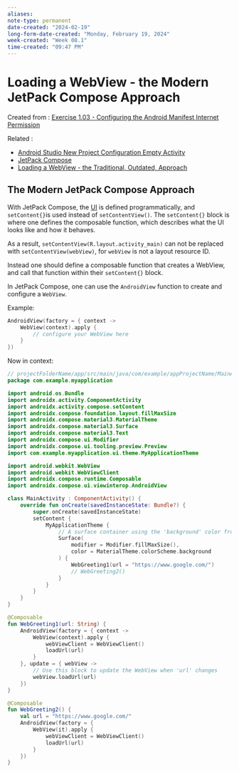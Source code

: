 ```yaml
---
aliases:
note-type: permanent
date-created: "2024-02-19"
long-form-date-created: "Monday, February 19, 2024"
week-created: "Week 08.1"
time-created: "09:47 PM"
---
```


# Loading a WebView - the Modern JetPack Compose Approach

Created from : [Exercise 1.03 - Configuring the Android Manifest Internet Permission](Activities%20and%20Exercises/Exercise%201.03%20-%20Configuring%20the%20Android%20Manifest%20Internet%20Permission.md)

Related :

- [Android Studio New Project Configuration Empty Activity](Android%20Studio%20New%20Project%20Configuration%20Empty%20Activity.md)
- [JetPack Compose](JetPack%20Compose)
- [Loading a WebView - the Traditional, Outdated, Approach](Loading%20a%20WebView%20-%20the%20Traditional,%20Outdated,%20Approach.md)

## The Modern JetPack Compose Approach

With JetPack Compose, the [UI](../../4-hub-notes-🚉/User%20Interface.md) is
defined programmatically, and `setContent{}`is used instead of
`setContentView()`. The `setContent{}` block is where one defines the
composable function, which describes what the UI looks like and how it behaves.

As a result, `setContentView(R.layout.activity_main)` can not be replaced with
`setContentView(webView)`, for `webView` is not a layout resource ID.

Instead one should define a composable function that creates a WebView, and
call that function within their `setContent{}` block.

In JetPack Compose, one can use the `AndroidView` function to create and
configure a `WebView`.

Example:

```kotlin
AndroidView(factory = { context ->
    WebView(context).apply {
        // configure your WebView here
    }
})
```

Now in context:

```kotlin
// projectFolderName/app/src/main/java/com/example/appProjectName/MainActivity.kt
package com.example.myapplication

import android.os.Bundle
import androidx.activity.ComponentActivity
import androidx.activity.compose.setContent
import androidx.compose.foundation.layout.fillMaxSize
import androidx.compose.material3.MaterialTheme
import androidx.compose.material3.Surface
import androidx.compose.material3.Text
import androidx.compose.ui.Modifier
import androidx.compose.ui.tooling.preview.Preview
import com.example.myapplication.ui.theme.MyApplicationTheme

import android.webkit.WebView
import android.webkit.WebViewClient
import androidx.compose.runtime.Composable
import androidx.compose.ui.viewinterop.AndroidView

class MainActivity : ComponentActivity() {
    override fun onCreate(savedInstanceState: Bundle?) {
        super.onCreate(savedInstanceState)
        setContent {
            MyApplicationTheme {
                // A surface container using the 'background' color from the theme
                Surface(
                    modifier = Modifier.fillMaxSize(),
                    color = MaterialTheme.colorScheme.background
                ) {
                    WebGreeting1(url = "https://www.google.com/")
                    // WebGreeting2()
                }
            }
        }
    }
}

@Composable
fun WebGreeting1(url: String) {
    AndroidView(factory = { context ->
        WebView(context).apply {
            webViewClient = WebViewClient()
            loadUrl(url)
        }
    }, update = { webView ->
        // Use this block to update the WebView when 'url' changes
        webView.loadUrl(url)
    })
}

@Composable
fun WebGreeting2() {
    val url = "https://www.google.com/"
    AndroidView(factory = {
        WebView(it).apply {
            webViewClient = WebViewClient()
            loadUrl(url)
        }
    })
}
```
